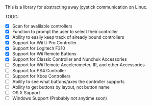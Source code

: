 This is a library for abstracting away joystick communication on Linux. 

TODO:
- [x] Scan for avalilable controllers
- [x] Function to prompt the user to select their controller
- [x] Ability to easily keep track of already bound controllers
- [x] Support for Wii U Pro Controller
- [x] Support for Logitech F310
- [x] Support for Wii Remote Buttons
- [x] Support for Classic Controller and Nunchuk Accessories
- [ ] Support for Wii Remote Accelerometer, IR, and other Accessories
- [ ] Support for PS4 Controller
- [ ] Support for Xbox Controllers
- [ ] Ability to see what buttons/axes the controller supports
- [ ] Ability to get buttons by layout, not button name
- [ ] OS X Support
- [ ] Windows Support (Probably not anytime soon)
